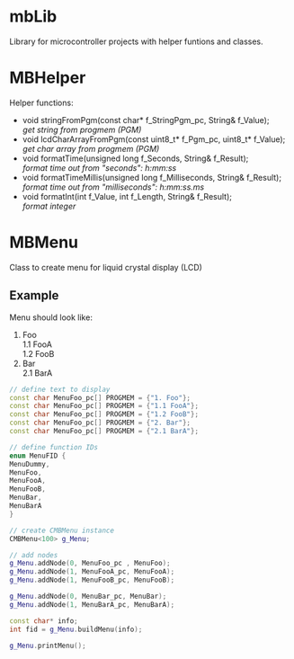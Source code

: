 # mbLib
Library for microcontroller projects with helper funtions and classes.

# MBHelper
Helper functions:
* void stringFromPgm(const char* f_StringPgm_pc, String& f_Value);<br>
  _get string from progmem (PGM)_
* void lcdCharArrayFromPgm(const uint8_t* f_Pgm_pc, uint8_t* f_Value);<br>
  _get char array from progmem (PGM)_
* void formatTime(unsigned long f_Seconds, String& f_Result);<br>
 _format time out from "seconds": h:mm:ss_
* void formatTimeMillis(unsigned long f_Milliseconds, String& f_Result);<br>
_format time out from "milliseconds": h:mm:ss.ms_
* void formatInt(int f_Value, int f_Length, String& f_Result);<br>
_format integer_

# MBMenu

Class to create menu for liquid crystal display (LCD)
 
## Example

Menu should look like:
1. Foo<br>
  1.1 FooA<br>
  1.2 FooB<br>
2. Bar<br>
  2.1 BarA<br>
  
```C++  
// define text to display
const char MenuFoo_pc[] PROGMEM = {"1. Foo"};
const char MenuFoo_pc[] PROGMEM = {"1.1 FooA"};
const char MenuFoo_pc[] PROGMEM = {"1.2 FooB"};
const char MenuFoo_pc[] PROGMEM = {"2. Bar"};
const char MenuFoo_pc[] PROGMEM = {"2.1 BarA"};

// define function IDs
enum MenuFID {
MenuDummy,
MenuFoo,
MenuFooA,
MenuFooB,
MenuBar,
MenuBarA
}

// create CMBMenu instance
CMBMenu<100> g_Menu;

// add nodes
g_Menu.addNode(0, MenuFoo_pc , MenuFoo);
g_Menu.addNode(1, MenuFooA_pc, MenuFooA);
g_Menu.addNode(1, MenuFooB_pc, MenuFooB);

g_Menu.addNode(0, MenuBar_pc, MenuBar);
g_Menu.addNode(1, MenuBarA_pc, MenuBarA);

const char* info;
int fid = g_Menu.buildMenu(info);

g_Menu.printMenu();

